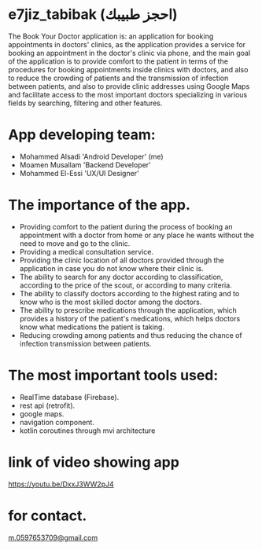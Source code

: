 # e7jiz_tabibak (احجز طبيبك)
The Book Your Doctor application is: an application for booking appointments in doctors' clinics, as the application provides a service for booking an appointment in the doctor's clinic via phone, and the main goal of the application is to provide comfort to the patient in terms of the procedures for booking appointments inside clinics with doctors, and also to reduce the crowding of patients and the transmission of infection between patients, and also to provide clinic addresses using Google Maps and facilitate access to the most important doctors specializing in various fields by searching, filtering and other features.

# App developing team:
- Mohammed Alsadi 'Android Developer' (me)
- Moamen Musallam 'Backend Developer'
- Mohammed El-Essi 'UX/UI Designer'

# The importance of the app.
- Providing comfort to the patient during the process of booking an appointment with a doctor from home or any place he wants without the need to move and go to the clinic.
- Providing a medical consultation service.
- Providing the clinic location of all doctors provided through the application in case you do not know where their clinic is.
- The ability to search for any doctor according to classification, according to the price of the scout, or according to many criteria.
- The ability to classify doctors according to the highest rating and to know who is the most skilled doctor among the doctors.
- The ability to prescribe medications through the application, which provides a history of the patient's medications, which helps doctors know what medications the patient is taking.
- Reducing crowding among patients and thus reducing the chance of infection transmission between patients.

# The most important tools used:
- RealTime database (Firebase).
- rest api (retrofit).
- google maps.
- navigation component.
- kotlin coroutines through mvi architecture

# link of video showing app
https://youtu.be/DxxJ3WW2pJ4

# for contact.
m.0597653709@gmail.com
